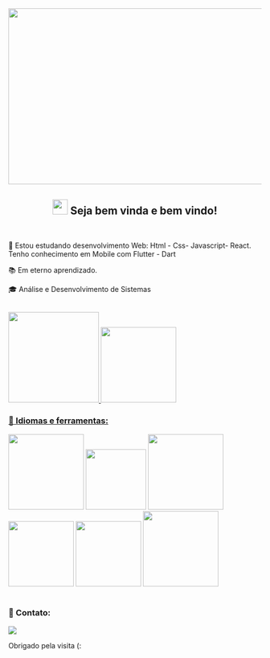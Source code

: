  
<h2 align="center">  <img src="https://media.giphy.com/media/piFGZ3Vxk2NHOAPgE3/giphy.gif"  width="550" height="350" </h2>
<h2 align="center">  <img src="https://media.giphy.com/media/hvRJCLFzcasrR4ia7z/giphy.gif"  width="30px"> Seja bem vinda e bem vindo! </h2>
 

 </div><br>
  
🌱 Estou estudando desenvolvimento  Web: Html - Css- Javascript- React. Tenho conhecimento em Mobile com Flutter - Dart
  
📚 Em eterno aprendizado.

🎓 Análise e Desenvolvimento de Sistemas

 
</div><br>

 
  <a href="https://github.com/GabrielBento299">
  <img height="180em" src="https://github-readme-stats.vercel.app/api/top-langs/?username=GabrielBento299&layout=compact&langs_count=7&theme=gruvbox"/>
  <img height="150em" src="https://github-readme-stats.vercel.app/api?username=GabrielBento299&show_icons=true&theme=gruvbox&include_all_commits=true&count_private=true"/>
 </div>  
  <br>
  
###  🚀 Idiomas e ferramentas:  <br>

 <div>
  	<img width="150" src="https://img.shields.io/badge/HTML5-E34F26?style=for-the-badge&logo=html5&logoColor=white"></a>
  	<img width="120" src="https://img.shields.io/badge/CSS3-1572B6?style=for-the-badge&logo=css3&logoColor=white"></a>
    <img width="150" src="https://img.shields.io/badge/JavaScript-323330?style=for-the-badge&logo=javascript&logoColor=F7DF1E"></a>
    <img width="130" src="https://img.shields.io/badge/React-20232A?style=for-the-badge&logo=react&logoColor=61DAFB"></a>
    <img width="130" src="https://img.shields.io/badge/Dart-0175C2?style=for-the-badge&logo=dart&logoColor=white"></a>
    <img width="150" src="https://img.shields.io/badge/Flutter-02569B?style=for-the-badge&logo=flutter&logoColor=white"></a>
</div>  <br>
 
### 📱 Contato:  <br>
  <a href="https://www.linkedin.com/in/santosgabriel299/" target="_blank"><img src="https://img.shields.io/badge/-LinkedIn-%230077B5?style=for-the-badge&logo=linkedin&logoColor=white" target="_blank"></a>

 Obrigado pela visita (:





